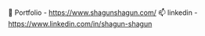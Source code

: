 🔗 Portfolio - https://www.shagunshagun.com/
📫 linkedin  - https://www.linkedin.com/in/shagun-shagun

